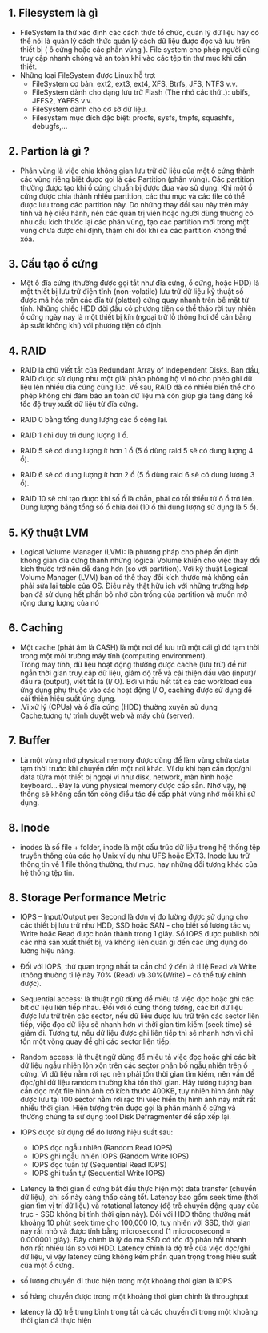 


## 1. Filesystem là gì

- FileSystem là thứ xác định các cách thức tổ chức, quản lý dữ liệu hay có thể nói là quản lý cách thức quản lý cách dữ liệu được đọc và lưu trên thiết bị ( ổ cứng hoặc các phân vùng ). File system cho phép người dùng truy cập nhanh chóng và an toàn khi vào các tệp tin thư mục khi cần thiết.
- Những loại FileSystem được Linux hỗ trợ:  
    - FileSystem cơ bản: ext2, ext3, ext4, XFS, Btrfs, JFS, NTFS v.v.
    - FileSystem dành cho dạng lưu trữ Flash (Thẻ nhớ các thứ..): ubifs, JFFS2, YAFFS v.v.
    - FileSystem dành cho cơ sở dữ liệu.
    - Filesystem mục đích đặc biệt: procfs, sysfs, tmpfs, squashfs, debugfs,…

## 2. Partion là gì ?

- Phân vùng là việc chia không gian lưu trữ dữ liệu của một ổ cứng thành các vùng riêng biệt được gọi là các Partition (phân vùng). Các partition thường được tạo khi ổ cứng chuẩn bị được đưa vào sử dụng. Khi một ổ cứng được chia thành nhiều partition, các thư mục và các file có thể được lưu trong các partition này. Do những thay đổi sau này trên máy tính và hệ điều hành, nên các quản trị viên hoặc người dùng thường có nhu cầu kích thước lại các phân vùng, tạo các partition mới trong một vùng chưa được chỉ định, thậm chí đôi khi cả các partition không thể xóa.


## 3. Cấu tạo ổ cứng

- Một ổ đĩa cứng (thường được gọi tắt như đĩa cứng, ổ cứng, hoặc HDD) là một thiết bị lưu trữ điện tĩnh (non-volatile) lưu trữ dữ liệu kỹ thuật số được mã hóa trên các đĩa từ (platter) cứng quay nhanh trên bề mặt từ tính. Những chiếc HDD đời đầu có phương tiện có thể tháo rời tuy nhiên ổ cứng ngày nay là một thiết bị kín (ngoại trừ lỗ thông hơi để cân bằng áp suất không khí) với phương tiện cố định. 


## 4. RAID 

- RAID là chữ viết tắt của Redundant Array of Independent Disks. Ban đầu, RAID được sử dụng như một giải pháp phòng hộ vì nó cho phép ghi dữ liệu lên nhiều đĩa cứng cùng lúc. Về sau, RAID đã có nhiều biến thể cho phép không chỉ đảm bảo an toàn dữ liệu mà còn giúp gia tăng đáng kể tốc độ truy xuất dữ liệu từ đĩa cứng.

- RAID 0 bằng tổng dung lượng các ổ cộng lại.
- RAID 1 chỉ duy trì dung lượng 1 ổ.
- RAID 5 sẽ có dung lượng ít hơn 1 ổ (5 ổ dùng raid 5 sẽ có dung lượng 4 ổ).
- RAID 6 sẽ có dung lượng ít hơn 2 ổ (5 ổ dùng raid 6 sẽ có dung lượng 3 ổ).
- RAID 10 sẽ chỉ tạo được khi số ổ là chẵn, phải có tối thiểu từ ô ổ trở lên. Dung lượng bằng tổng số ổ chia đôi (10 ổ thì dung lượng sử dụng là 5 ổ).


## 5. Kỹ thuật LVM

- Logical Volume Manager (LVM): là phương pháp cho phép ấn định không gian đĩa cứng thành những logical Volume khiến cho việc thay đổi kích thước trở nên dễ dàng hơn (so với partition). Với kỹ thuật Logical Volume Manager (LVM) bạn có thể thay đổi kích thước mà không cần phải sửa lại table của OS. Điều này thật hữu ich với những trường hợp bạn đã sử dụng hết phần bộ nhớ còn trống của partition và muốn mở rộng dung lượng của nó


## 6. Caching

- Một cache (phát âm là CASH) là một nơi để lưu trữ một cái gì đó tạm thời trong một môi trường máy tính (computing environment).   
Trong máy tính, dữ liệu hoạt động thường được cache (lưu trữ) để rút ngắn thời gian truy cập dữ liệu, giảm độ trễ và cải thiện đầu vào (input)/ đầu ra (output), viết tắt là (I/ O). Bởi vì hầu hết tất cả các workload của ứng dụng phụ thuộc vào các hoạt động I/ O, caching được sử dụng để cải thiện hiệu suất ứng dụng.
- .Vi xử lý (CPUs) và ổ đĩa cứng (HDD) thường xuyên sử dụng Cache,tương tự trình duyệt web và máy chủ (server).


## 7. Buffer

- Là một vùng nhớ physical memory được dùng để làm vùng chứa data tạm thời trước khi chuyển đến một nơi khác. Ví dụ khi bạn cần đọc/ghi data từ/ra một thiết bị ngoại vi như disk, network, màn hình hoặc keyboard... Đây là vùng physical memory được cấp sẵn. Nhờ vậy, hệ thống sẽ không cần tốn công điều tác để cấp phát vùng nhớ mỗi khi sử dụng.


## 8. Inode 

- inodes là số file + folder, inode là một cấu trúc dữ liệu trong hệ thống tệp truyền thống của các họ Unix ví dụ như UFS hoặc EXT3. Inode lưu trữ thông tin về 1 file thông thường, thư mục, hay những đối tượng khác của hệ thống tệp tin.

## 8. Storage Performance Metric

- IOPS – Input/Output per Second là đơn vị đo lường được sử dụng cho các thiết bị lưu trữ như HDD, SSD hoặc SAN - cho biết số lượng tác vụ Write hoặc Read được hoàn thành trong 1 giây. Số IOPS được publish bởi các nhà sản xuất thiết bị, và không liên quan gì đến các ứng dụng đo lường hiệu năng.

- Đối với IOPS, thứ quan trọng nhất ta cần chú ý đến là tỉ lệ Read và Write (thông thường tỉ lệ này 70% (Read) và 30%(Write) – có thể tuỳ chỉnh được).


- Sequential access: là thuật ngữ dùng để miêu tả việc đọc hoặc ghi các bit dữ liệu liên tiếp nhau. Đối với ổ cứng thông tường, các bit dữ liệu được lưu trữ trên các sector, nếu dữ liệu được lưu trữ trên các sector liên tiếp, việc đọc dữ liệu sẽ nhanh hơn vì thời gian tìm kiếm (seek time) sẽ giảm đi. Tương tự, nếu dữ liệu được ghi liên tiếp thì sẽ nhanh hơn vì chỉ tốn một vòng quay để ghi các sector liên tiếp.

- Random access: là thuật ngữ dùng để miêu tả việc đọc hoặc ghi các bit dữ liệu ngẫu nhiên lộn xộn trên các sector phân bố ngẫu nhiên trên ổ cứng. Vì dữ liệu nằm rời rạc nên phải tốn thời gian tìm kiếm, nên vấn đề đọc/ghi dữ liệu random thường khá tốn thời gian. Hãy tưởng tượng bạn cần đọc một file hình ảnh có kích thước 400KB, tuy nhiên hình ảnh này được lưu tại 100 sector nằm rời rạc thì việc hiển thị hình ảnh này mất rất nhiều thời gian. Hiện tượng trên được gọi là phân mảnh ổ cứng và thường chúng ta sử dụng tool Disk Defragmenter để sắp xếp lại.


- IOPS được sử dụng để đo lường hiệu suất sau:
    - IOPS đọc ngẫu nhiên (Random Read IOPS)
    - IOPS ghi ngẫu nhiên IOPS (Random Write IOPS)
    - IOPS đọc tuần tự (Sequential Read IOPS)   
    - IOPS ghi tuần tự (Sequential Write IOPS)


- Latency là thời gian ổ cứng bắt đầu thực hiện một data transfer (chuyển dữ liệu), chỉ số này càng thấp càng tốt. Latency bao gồm seek time (thời gian tìm vị trí dữ liệu) và rotational latency (độ trễ chuyển động quay của trục - SSD không bị tính thời gian này). Đối với HDD thông thường mất khoảng 10 phút seek time cho 100,000 IO, tuy nhiên với SSD, thời gian này rất nhỏ và được tính bằng microsecond (1 microcosecond = 0.000001 giây). Đây chính là lý do mà SSD có tốc độ phản hồi nhanh hơn rất nhiều lần so với HDD. Latency chính là độ trễ của việc đọc/ghi dữ liệu, vì vậy latency cũng không kém phần quan trọng trong hiệu suất của một ổ cứng.

- số lượng chuyến đi thưc hiện trong một khoảng thời gian là IOPS
- số hàng chuyển được trong một khoảng thời gian chính là throughput
- latency là độ trễ trung bình trong tất cả các chuyến đi trong một khoảng thời gian đã thực hiện